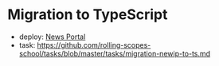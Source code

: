 # Migration to TypeScript
* deploy: [News Portal](https://thelastandrew.github.io/migration-to-ts/)
* task: https://github.com/rolling-scopes-school/tasks/blob/master/tasks/migration-newip-to-ts.md
